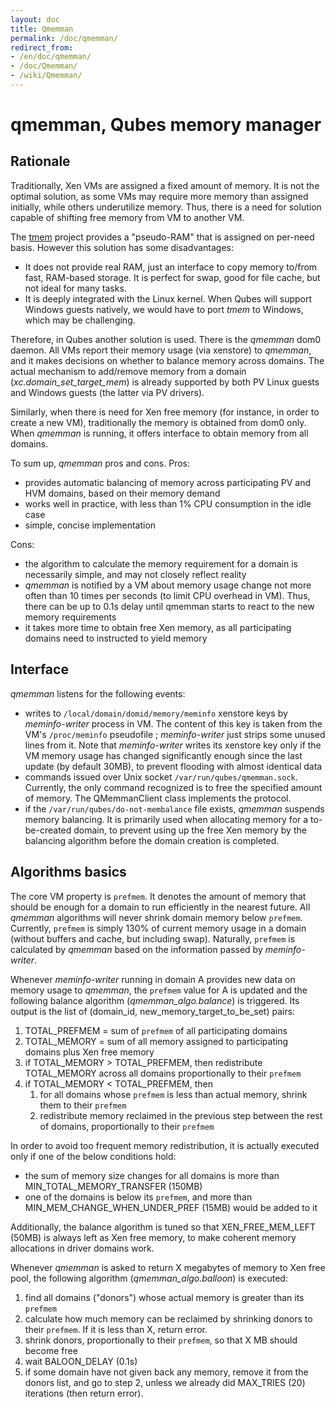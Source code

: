 ```yaml
---
layout: doc
title: Qmemman
permalink: /doc/qmemman/
redirect_from:
- /en/doc/qmemman/
- /doc/Qmemman/
- /wiki/Qmemman/
---
```


qmemman, Qubes memory manager
=============================

Rationale
---------

Traditionally, Xen VMs are assigned a fixed amount of memory. It is not the optimal solution, as some VMs may require more memory than assigned initially, while others underutilize memory. Thus, there is a need for solution capable of shifting free memory from VM to another VM.

The [tmem](https://oss.oracle.com/projects/tmem/) project provides a "pseudo-RAM" that is assigned on per-need basis. However this solution has some disadvantages:

-   It does not provide real RAM, just an interface to copy memory to/from fast, RAM-based storage. It is perfect for swap, good for file cache, but not ideal for many tasks.
-   It is deeply integrated with the Linux kernel. When Qubes will support Windows guests natively, we would have to port *tmem* to Windows, which may be challenging.

Therefore, in Qubes another solution is used. There is the *qmemman* dom0 daemon. All VMs report their memory usage (via xenstore) to *qmemman*, and it makes decisions on whether to balance memory across domains. The actual mechanism to add/remove memory from a domain (*xc.domain\_set\_target\_mem*) is already supported by both PV Linux guests and Windows guests (the latter via PV drivers).

Similarly, when there is need for Xen free memory (for instance, in order to create a new VM), traditionally the memory is obtained from dom0 only. When *qmemman* is running, it offers interface to obtain memory from all domains.

To sum up, *qmemman* pros and cons. Pros:

-   provides automatic balancing of memory across participating PV and HVM domains, based on their memory demand
-   works well in practice, with less than 1% CPU consumption in the idle case
-   simple, concise implementation

Cons:

-   the algorithm to calculate the memory requirement for a domain is necessarily simple, and may not closely reflect reality
-   *qmemman* is notified by a VM about memory usage change not more often than 10 times per seconds (to limit CPU overhead in VM). Thus, there can be up to 0.1s delay until qmemman starts to react to the new memory requirements
-   it takes more time to obtain free Xen memory, as all participating domains need to instructed to yield memory

Interface
---------

*qmemman* listens for the following events:

-   writes to `/local/domain/domid/memory/meminfo` xenstore keys by *meminfo-writer* process in VM. The content of this key is taken from the VM's `/proc/meminfo` pseudofile ; *meminfo-writer* just strips some unused lines from it. Note that *meminfo-writer* writes its xenstore key only if the VM memory usage has changed significantly enough since the last update (by default 30MB), to prevent flooding with almost identical data
-   commands issued over Unix socket `/var/run/qubes/qmemman.sock`. Currently, the only command recognized is to free the specified amount of memory. The QMemmanClient class implements the protocol.
-   if the `/var/run/qubes/do-not-membalance` file exists, *qmemman* suspends memory balancing. It is primarily used when allocating memory for a to-be-created domain, to prevent using up the free Xen memory by the balancing algorithm before the domain creation is completed.

Algorithms basics
-----------------

The core VM property is `prefmem`. It denotes the amount of memory that should be enough for a domain to run efficiently in the nearest future. All *qmemman* algorithms will never shrink domain memory below `prefmem`. Currently, `prefmem` is simply 130% of current memory usage in a domain (without buffers and cache, but including swap). Naturally, `prefmem` is calculated by *qmemman* based on the information passed by *meminfo-writer*.

Whenever *meminfo-writer* running in domain A provides new data on memory usage to *qmemman*, the `prefmem` value for A is updated and the following balance algorithm (*qmemman\_algo.balance*) is triggered. Its output is the list of (domain\_id, new\_memory\_target\_to\_be\_set) pairs:

1.  TOTAL\_PREFMEM = sum of `prefmem` of all participating domains
2.  TOTAL\_MEMORY = sum of all memory assigned to participating domains plus Xen free memory
3.  if TOTAL\_MEMORY \> TOTAL\_PREFMEM, then redistribute TOTAL\_MEMORY across all domains proportionally to their `prefmem`
4.  if TOTAL\_MEMORY \< TOTAL\_PREFMEM, then
    1.  for all domains whose `prefmem` is less than actual memory, shrink them to their `prefmem`
    2.  redistribute memory reclaimed in the previous step between the rest of domains, proportionally to their `prefmem`

In order to avoid too frequent memory redistribution, it is actually executed only if one of the below conditions hold:

-   the sum of memory size changes for all domains is more than MIN\_TOTAL\_MEMORY\_TRANSFER (150MB)
-   one of the domains is below its `prefmem`, and more than MIN\_MEM\_CHANGE\_WHEN\_UNDER\_PREF (15MB) would be added to it

Additionally, the balance algorithm is tuned so that XEN\_FREE\_MEM\_LEFT (50MB) is always left as Xen free memory, to make coherent memory allocations in driver domains work.

Whenever *qmemman* is asked to return X megabytes of memory to Xen free pool, the following algorithm (*qmemman\_algo.balloon*) is executed:

1.  find all domains ("donors") whose actual memory is greater than its `prefmem`
2.  calculate how much memory can be reclaimed by shrinking donors to their `prefmem`. If it is less than X, return error.
3.  shrink donors, proportionally to their `prefmem`, so that X MB should become free
4.  wait BALOON\_DELAY (0.1s)
5.  if some domain have not given back any memory, remove it from the donors list, and go to step 2, unless we already did MAX\_TRIES (20) iterations (then return error).

